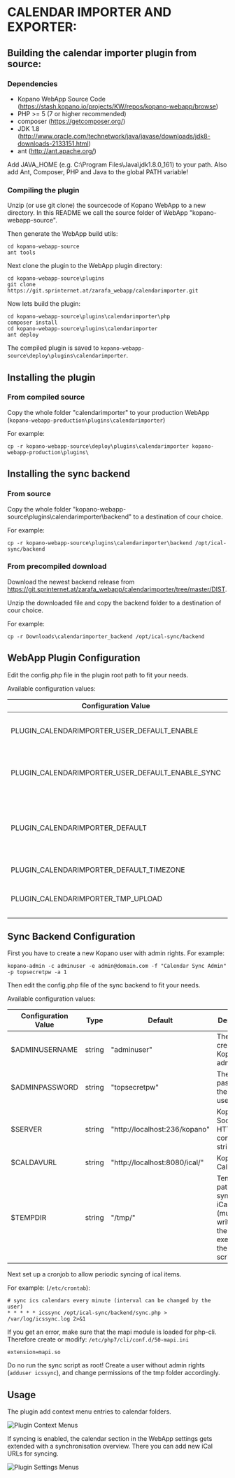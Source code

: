 CALENDAR IMPORTER AND EXPORTER:
===

## Building the calendar importer plugin from source:

### Dependencies
 - Kopano WebApp Source Code (https://stash.kopano.io/projects/KW/repos/kopano-webapp/browse)
 - PHP >= 5 (7 or higher recommended)
 - composer (https://getcomposer.org/)
 - JDK 1.8 (http://www.oracle.com/technetwork/java/javase/downloads/jdk8-downloads-2133151.html)
 - ant (http://ant.apache.org/)

Add JAVA_HOME (e.g. C:\Program Files\Java\jdk1.8.0_161) to your path. Also add Ant, Composer, PHP and Java to the global PATH variable!

### Compiling the plugin
Unzip (or use git clone) the sourcecode of Kopano WebApp to a new directory. In this README we call the source folder of WebApp "kopano-webapp-source".

Then generate the WebApp build utils:
```
cd kopano-webapp-source
ant tools
```

Next clone the plugin to the WebApp plugin directory:
```
cd kopano-webapp-source\plugins
git clone https://git.sprinternet.at/zarafa_webapp/calendarimporter.git
```

Now lets build the plugin:
```
cd kopano-webapp-source\plugins\calendarimporter\php
composer install
cd kopano-webapp-source\plugins\calendarimporter
ant deploy
```

The compiled plugin is saved to `kopano-webapp-source\deploy\plugins\calendarimporter`.

## Installing the plugin

### From compiled source
Copy the whole folder "calendarimporter" to your production WebApp (`kopano-webapp-production\plugins\calendarimporter`)

For example:
```
cp -r kopano-webapp-source\deploy\plugins\calendarimporter kopano-webapp-production\plugins\
```

## Installing the sync backend

### From source
Copy the whole folder "kopano-webapp-source\plugins\calendarimporter\backend" to a destination of cour choice.

For example:
```
cp -r kopano-webapp-source\plugins\calendarimporter\backend /opt/ical-sync/backend
```

### From precompiled download
Download the newest backend release from https://git.sprinternet.at/zarafa_webapp/calendarimporter/tree/master/DIST.

Unzip the downloaded file and copy the backend folder to a destination of cour choice.

For example:
```
cp -r Downloads\calendarimporter_backend /opt/ical-sync/backend
```

## WebApp Plugin Configuration
Edit the config.php file in the plugin root path to fit your needs.

Available configuration values:

| Configuration Value        | Type           | Default  | Desctription |
| ------------- |:-------------:| ----- | ----- |
| PLUGIN_CALENDARIMPORTER_USER_DEFAULT_ENABLE     | boolean | false | Set to true to enable the plugin for all users |
| PLUGIN_CALENDARIMPORTER_USER_DEFAULT_ENABLE_SYNC     | string | true | Set to true to enable the sync feature for all users |
| PLUGIN_CALENDARIMPORTER_DEFAULT     | string | "Kalender" | Default calendar folder name (might be "Calendar" on english installations) |
| PLUGIN_CALENDARIMPORTER_DEFAULT_TIMEZONE     | string | "Europe/Vienna" | The local Timezone |
| PLUGIN_CALENDARIMPORTER_TMP_UPLOAD     | string | "/var/lib/kopano-webapp/tmp/" | Temporary path to store uploaded iCal files |

## Sync Backend Configuration
First you have to create a new Kopano user with admin rights.
For example:
```
kopano-admin -c adminuser -e admin@domain.com -f "Calendar Sync Admin" -p topsecretpw -a 1
```
Then edit the config.php file of the sync backend to fit your needs.

Available configuration values:

| Configuration Value        | Type           | Default  | Desctription |
| ------------- |:-------------:| ----- | ----- |
| $ADMINUSERNAME     | string | "adminuser" | The newly created Kopano admin user |
| $ADMINPASSWORD     | string | "topsecretpw" | The password of the admin user |
| $SERVER     | string | "http://localhost:236/kopano" | Kopano Socket or HTTP(S) connection string |
| $CALDAVURL     | string | "http://localhost:8080/ical/" | Kopano CalDAV URL |
| $TEMPDIR     | string | "/tmp/" | Temporary path to store synchronised iCal files (must be writeable by the user executing the sync script) |

Next set up a cronjob to allow periodic syncing of ical items.

For example: (`/etc/crontab`):
```
# sync ics calendars every minute (interval can be changed by the user)
* * * * * icssync /opt/ical-sync/backend/sync.php > /var/log/icssync.log 2>&1
```

If you get an error, make sure that the mapi module is loaded for php-cli. Therefore create or modify: `/etc/php7/cli/conf.d/50-mapi.ini`
``` 
extension=mapi.so 
```

Do no run the sync script as root! Create a user without admin rights (`adduser icssync`), and change permissions of the tmp folder accordingly.

## Usage

The plugin add context menu entries to calendar folders.

![Plugin Context Menus](https://git.sprinternet.at/zarafa_webapp/calendarimporter/raw/master/usage.png "Kopano Webapp Context Menu")

If syncing is enabled, the calendar section in the WebApp settings gets extended with a synchronisation overview. There you can add new iCal URLs for syncing.

![Plugin Settings Menus](https://git.sprinternet.at/zarafa_webapp/calendarimporter/raw/master/usage_sync.png "Kopano Webapp Settings Menu")